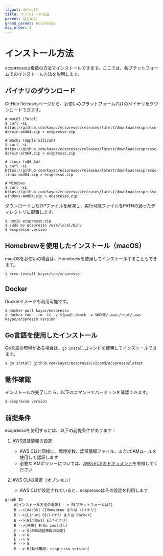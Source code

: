 ```yaml
---
layout: default
title: インストール方法
parent: はじめに
grand_parent: ecspresso
nav_order: 2
---
```


# インストール方法

ecspressoは複数の方法でインストールできます。ここでは、各プラットフォームでのインストール方法を説明します。

## バイナリのダウンロード

GitHub Releasesページから、お使いのプラットフォーム向けのバイナリをダウンロードできます。

```console
# macOS (Intel)
$ curl -sL https://github.com/kayac/ecspresso/releases/latest/download/ecspresso-darwin-amd64.zip > ecspresso.zip

# macOS (Apple Silicon)
$ curl -sL https://github.com/kayac/ecspresso/releases/latest/download/ecspresso-darwin-arm64.zip > ecspresso.zip

# Linux (x86_64)
$ curl -sL https://github.com/kayac/ecspresso/releases/latest/download/ecspresso-linux-amd64.zip > ecspresso.zip

# Windows
$ curl -sL https://github.com/kayac/ecspresso/releases/latest/download/ecspresso-windows-amd64.zip > ecspresso.zip
```

ダウンロードしたZIPファイルを解凍し、実行可能ファイルをPATHの通ったディレクトリに配置します。

```console
$ unzip ecspresso.zip
$ sudo mv ecspresso /usr/local/bin/
$ ecspresso version
```

## Homebrewを使用したインストール（macOS）

macOSをお使いの場合は、Homebrewを使用してインストールすることもできます。

```console
$ brew install kayac/tap/ecspresso
```

## Docker

Dockerイメージも利用可能です。

```console
$ docker pull kayac/ecspresso
$ docker run --rm -it -v $(pwd):/work -v $HOME/.aws:/root/.aws kayac/ecspresso version
```

## Go言語を使用したインストール

Go言語の環境がある場合は、`go install`コマンドを使用してインストールできます。

```console
$ go install github.com/kayac/ecspresso/v2/cmd/ecspresso@latest
```

## 動作確認

インストールが完了したら、以下のコマンドでバージョンを確認できます。

```console
$ ecspresso version
```

## 前提条件

ecspressoを使用するには、以下の前提条件があります：

1. AWS認証情報の設定
   - AWS CLIと同様に、環境変数、認証情報ファイル、またはIAMロールを使用して認証します
   - 必要なIAMポリシーについては、[AWS ECSのドキュメント](https://docs.aws.amazon.com/AmazonECS/latest/developerguide/security_iam_service-with-iam.html)を参照してください

2. AWS CLIの設定（オプション）
   - AWS CLIが設定されていると、ecspressoはその設定を利用します

```mermaid
graph TD
    A[インストール方法の選択] --> B{プラットフォームは?}
    B -->|macOS| C[Homebrew または バイナリ]
    B -->|Linux| D[バイナリ または Docker]
    B -->|Windows| E[バイナリ]
    B -->|任意| F[Go install]
    C --> G[AWS認証情報の設定]
    D --> G
    E --> G
    F --> G
    G --> H[動作確認: ecspresso version]
```

